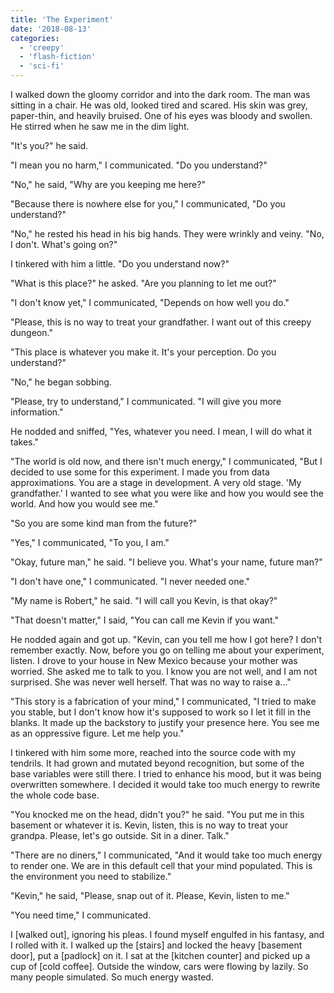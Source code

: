 ```yaml
---
title: 'The Experiment'
date: '2018-08-13'
categories:
  - 'creepy'
  - 'flash-fiction'
  - 'sci-fi'
---
```


I walked down the gloomy corridor and into the dark room. The man was sitting in
a chair. He was old, looked tired and scared. His skin was grey, paper-thin, and
heavily bruised. One of his eyes was bloody and swollen. He stirred when he saw
me in the dim light.

<!-- truncate -->


"It's you?" he said.

"I mean you no harm," I communicated. "Do you understand?"

"No," he said, "Why are you keeping me here?"

"Because there is nowhere else for you," I communicated, "Do you understand?"

"No," he rested his head in his big hands. They were wrinkly and veiny. "No, I
don't. What's going on?"

I tinkered with him a little. "Do you understand now?"

"What is this place?" he asked. "Are you planning to let me out?"

"I don't know yet," I communicated, "Depends on how well you do."

"Please, this is no way to treat your grandfather. I want out of this creepy
dungeon."

"This place is whatever you make it. It's your perception. Do you understand?"

"No," he began sobbing.

"Please, try to understand," I communicated. "I will give you more information."

He nodded and sniffed, "Yes, whatever you need. I mean, I will do what it
takes."

"The world is old now, and there isn't much energy," I communicated, "But I
decided to use some for this experiment. I made you from data approximations.
You are a stage in development. A very old stage. 'My grandfather.' I wanted to
see what you were like and how you would see the world. And how you would see
me."

"So you are some kind man from the future?"

"Yes," I communicated, "To you, I am."

"Okay, future man," he said. "I believe you. What's your name, future man?"

"I don't have one," I communicated. "I never needed one."

"My name is Robert," he said. "I will call you Kevin, is that okay?"

"That doesn't matter," I said, "You can call me Kevin if you want."

He nodded again and got up. "Kevin, can you tell me how I got here? I don't
remember exactly. Now, before you go on telling me about your experiment,
listen. I drove to your house in New Mexico because your mother was worried. She
asked me to talk to you. I know you are not well, and I am not surprised. She
was never well herself. That was no way to raise a..."

"This story is a fabrication of your mind," I communicated, "I tried to make you
stable, but I don't know how it's supposed to work so I let it fill in the
blanks. It made up the backstory to justify your presence here. You see me as an
oppressive figure. Let me help you."

I tinkered with him some more, reached into the source code with my tendrils. It
had grown and mutated beyond recognition, but some of the base variables were
still there. I tried to enhance his mood, but it was being overwritten
somewhere. I decided it would take too much energy to rewrite the whole code
base.

"You knocked me on the head, didn't you?" he said. "You put me in this basement
or whatever it is. Kevin, listen, this is no way to treat your grandpa. Please,
let's go outside. Sit in a diner. Talk."

"There are no diners," I communicated, "And it would take too much energy to
render one. We are in this default cell that your mind populated. This is the
environment you need to stabilize."

"Kevin," he said, "Please, snap out of it. Please, Kevin, listen to me."

"You need time," I communicated.

I \[walked out\], ignoring his pleas. I found myself engulfed in his fantasy,
and I rolled with it. I walked up the \[stairs\] and locked the heavy \[basement
door\], put a \[padlock\] on it. I sat at the \[kitchen counter\] and picked up
a cup of \[cold coffee\]. Outside the window, cars were flowing by lazily. So
many people simulated. So much energy wasted.
